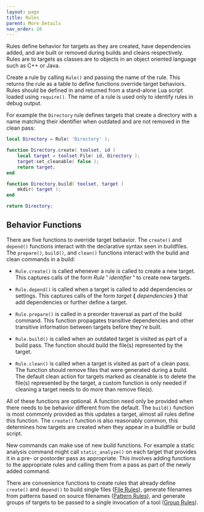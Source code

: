 ```yaml
---
layout: page
title: Rules
parent: More Details
nav_order: 10
---
```


Rules define behavior for targets as they are created, have dependencies added, and are built or removed during builds and cleans respectively.  Rules are to targets as classes are to objects in an object oriented language such as C++ or Java.

Create a rule by calling `Rule()` and passing the name of the rule.  This returns the rule as a table to define functions override target behaviors.  Rules should be defined in and returned from a stand-alone Lua script loaded using `require()`.  The name of a rule is used only to identify rules in debug output.

For example the `Directory` rule defines targets that create a directory with a name matching their identifier when outdated and are not removed in the clean pass:

~~~lua
local Directory = Rule( 'Directory' );

function Directory.create( toolset, id )
    local target = toolset:File( id, Directory );
    target:set_cleanable( false );
    return target;
end

function Directory.build( toolset, target )
    mkdir( target );
end

return Directory;
~~~

## Behavior Functions

There are five functions to override target behavior.  The `create()` and `depend()` functions interact with the declarative syntax seen in buildfiles.  The `prepare()`, `build()`, and `clean()` functions interact with the build and clean commands in a build:

- `Rule.create()` is called whenever a rule is called to create a new target.  This captures calls of the form *Rule* **'** *identifier* **'** to create new targets.

- `Rule.depend()` is called when a target is called to add dependencies or settings.  This captures calls of the form *target* **{** *dependencies* **}** that add dependencies or further define a target.

- `Rule.prepare()` is called in a preorder traversal as part of the build command.  This function propagates transitive dependencies and other transitive information between targets before they're built.

- `Rule.build()` is called when an outdated target is visited as part of a build pass.  The function should build the file(s) represented by the target.

- `Rule.clean()` is called when a target is visited as part of a clean pass.  The function should remove files that were generated during a build.  The default clean action for targets marked as cleanable is to delete the file(s) represented by the target, a custom function is only needed if cleaning a target needs to do more than remove file(s).

All of these functions are optional.  A function need only be provided when there needs to be behavior different from the default.  The `build()` function is most commonly provided as this updates a target, almost all rules define this function.  The `create()` function is also reasonably common, this determines how targets are created when they appear in a buildfile or build script.

New commands can make use of new build functions.  For example a static analysis command might call `static_analyze()` on each target that provides it in a pre- or postorder pass as appropriate.  This involves adding functions to the appropriate rules and calling them from a pass as part of the newly added command.

There are convenience functions to create rules that already define `create()` and `depend()` to build single files ([File Rules](file-rules.md)), generate filenames from patterns based on source filenames ([Pattern Rules](pattern-rules.md)), and generate groups of targets to be passed to a single invocation of a tool ([Group Rules](group-rules.md)).
